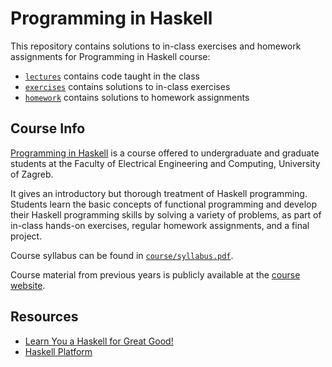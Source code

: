# Programming in Haskell
This repository contains solutions to in-class exercises and homework assignments for Programming in Haskell course:
- [`lectures`](lectures/) contains code taught in the class
- [`exercises`](exercises) contains solutions to in-class exercises
- [`homework`](homework) contains solutions to homework assignments

## Course Info
[Programming in Haskell](https://www.fer.unizg.hr/en/course/pih) is a course offered to undergraduate and graduate students at the Faculty of Electrical Engineering and Computing, University of Zagreb.

It gives an introductory but thorough treatment of Haskell programming. Students learn the basic concepts of functional programming and develop their Haskell programming skills by solving a variety of problems, as part of in-class hands-on exercises, regular homework assignments, and a final project.

Course syllabus can be found in [`course/syllabus.pdf`](course/syllabus.pdf).

Course material from previous years is publicly available at the [course website](https://www.fer.unizg.hr/predmet/puh/materijali).

## Resources
- [Learn You a Haskell for Great Good!](http://learnyouahaskell.com/chapters)
- [Haskell Platform](https://www.haskell.org/platform)

